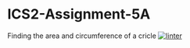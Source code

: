 # ICS2-Assignment-5A
Finding the area and circumference of a cricle
[![linter](https://github.com/Nash-Villarta/ICS20-Assignment-5A/workflows/linter/badge.svg)](https://github.com/marketplace/actions/super-linter)
